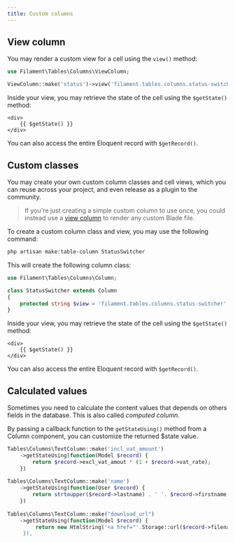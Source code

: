 ```yaml
---
title: Custom columns
---
```


## View column

You may render a custom view for a cell using the `view()` method:

```php
use Filament\Tables\Columns\ViewColumn;

ViewColumn::make('status')->view('filament.tables.columns.status-switcher')
```

Inside your view, you may retrieve the state of the cell using the `$getState()` method:

```blade
<div>
    {{ $getState() }}
</div>
```

You can also access the entire Eloquent record with `$getRecord()`.

## Custom classes

You may create your own custom column classes and cell views, which you can reuse across your project, and even release as a plugin to the community.

> If you're just creating a simple custom column to use once, you could instead use a [view column](#view-column) to render any custom Blade file.

To create a custom column class and view, you may use the following command:

```bash
php artisan make:table-column StatusSwitcher
```

This will create the following column class:

```php
use Filament\Tables\Columns\Column;

class StatusSwitcher extends Column
{
    protected string $view = 'filament.tables.columns.status-switcher';
}
```

Inside your view, you may retrieve the state of the cell using the `$getState()` method:

```blade
<div>
    {{ $getState() }}
</div>
```

You can also access the entire Eloquent record with `$getRecord()`.

## Calculated values

Sometimes you need to calculate the content values that depends on others fields in the database. This is also called _computed column_.

By passing a callback function to the `getStateUsing()` method from a Column component, you can customize the returned $state value.

```php
Tables\Columns\TextColumn::make('incl_vat_amount')
    ->getStateUsing(function(Model $record) {
        return $record->excl_vat_amout * (1 + $record->vat_rate);
    })
    
Tables\Columns\TextColumn::make('name')
    ->getStateUsing(function(User $record) {
        return strtoupper($record->lastname) . ' '. $record->firstname;
    })
    
Tables\Columns\TextColumn::make("download_url")
    ->getStateUsing(function(Model $record) {
         return new HtmlString('<a href="'.Storage::url($record->filename).'">Download</a>);
     }),
```
